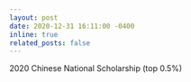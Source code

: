 ```yaml
---
layout: post
date: 2020-12-31 16:11:00 -0400
inline: true
related_posts: false
---
```


2020 Chinese National Scholarship (top 0.5%)
